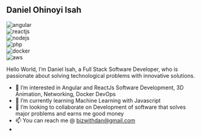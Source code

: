 ## Daniel Ohinoyi Isah

![angular](https://user-images.githubusercontent.com/15150357/218482195-19bd15fb-56cd-4311-aec3-08fe3809f917.png)    
![reactjs](https://user-images.githubusercontent.com/15150357/218482261-dd4e5d23-9cf1-4da3-9800-8d7265831090.png)    
![nodejs](https://user-images.githubusercontent.com/15150357/218482311-bd80c323-b285-4519-8413-3ea16e7960d8.png)     
![php](https://user-images.githubusercontent.com/15150357/218482380-b776be75-9ab9-491f-af60-fa7333b4c2b5.png)        
![docker](https://user-images.githubusercontent.com/15150357/218486101-7d8c8bc6-fd53-4831-ae43-3a81b591f19f.png)     
![aws](https://user-images.githubusercontent.com/15150357/218486131-91ed12fd-bb9b-49ab-80e0-98f31fc957d6.png)        

Hello World, I’m Daniel Isah, a Full Stack Software Developer, who is passionate about solving technological problems with innovative solutions.

- 👀 I’m interested in Angular and ReactJs Software Development, 3D Animation, Networking, Docker DevOps
- 🌱 I’m currently learning Machine Learning with Javascript
- 💞️ I’m looking to collaborate on Development of software that solves major problems and earns me good money
- 📫 You can reach me @ bizwithdan@gmail.com
- 

<!---
danzycool/danzycool is a ✨ special ✨ repository because its `README.md` (this file) appears on your GitHub profile.
You can click the Preview link to take a look at your changes.
--->

